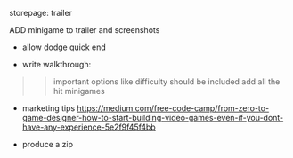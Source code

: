 storepage: trailer

 ADD minigame to trailer and screenshots


- allow dodge quick end

- write walkthrough:
>> important options like difficulty should be included
>> add all the hit minigames


- marketing tips https://medium.com/free-code-camp/from-zero-to-game-designer-how-to-start-building-video-games-even-if-you-dont-have-any-experience-5e2f9f45f4bb

- produce a zip

